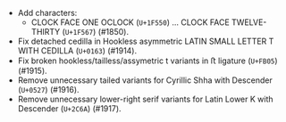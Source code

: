 * Add characters:
  - CLOCK FACE ONE OCLOCK (`U+1F550`) ... CLOCK FACE TWELVE-THIRTY (`U+1F567`) (#1850).
* Fix detached cedilla in Hookless asymmetric LATIN SMALL LETTER T WITH CEDILLA (`U+0163`) (#1914).
* Fix broken hookless/tailless/assymetric t variants in ﬅ ligature (`U+FB05`) (#1915).
* Remove unnecessary tailed variants for Cyrillic Shha with Descender (`U+0527`) (#1916).
* Remove unnecessary lower-right serif variants for Latin Lower K with Descender (`U+2C6A`) (#1917).

